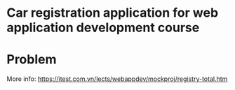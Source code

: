 # Car registration application for web application development course
# Problem
More info: https://itest.com.vn/lects/webappdev/mockproj/registry-total.htm
